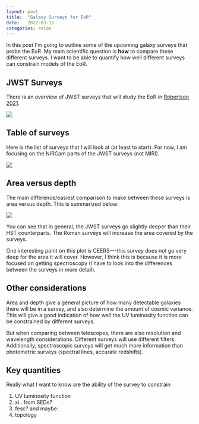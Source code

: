 ```yaml
---
layout: post
title:  "Galaxy Surveys for EoR"
date:   2022-03-15
categories: reion
---
```


In this post I'm going to outline some of the upcoming galaxy surveys that probe the EoR. My main scientific question is **how** to compare these different surveys. I want to be able to quantify how well different surveys can constrain models of the EoR.

## JWST Surveys

There is an overview of JWST surveys that will study the EoR in <a href="https://ui.adsabs.harvard.edu/abs/2021arXiv211013160R/abstract">Robertson 2021</a>.

<img src="{{ site.baseurl }}/assets/plots/20220315_JWSTprograms.png">


## Table of surveys

Here is the list of surveys that I will look at (at least to start). For now, I am focusing on the NIRCam parts of the JWST surveys (not MIRI).

<img src="{{ site.baseurl }}/assets/plots/20220315_TableSurveys.png">


## Area versus depth

The main difference/easiest comparison to make between these surveys is area versus depth. This is summarized below:

<img src="{{ site.baseurl }}/assets/plots/20220315_Surveys.png">

You can see that in general, the JWST surveys go slightly deeper than their HST counterparts. The Roman surveys will increase the area covered by the surveys.

One interesting point on this plot is CEERS---this survey does not go very deep for the area it will cover. However, I think this is because it is more focused on getting spectroscopy (I have to look into the differences between the surveys in more detail).


## Other considerations

Area and depth give a general picture of how many detectable galaxies there will be in a survey, and also determine the amount of cosmic variance. This will give a good indication of how well the UV luminosity function can be constrained by different surveys.

But when comparing between telescopes, there are also resolution and wavelength considerations. Different surveys will use different filters. Additionally, spectroscopic surveys will get much more information than photometric surveys (spectral lines, accurate redshifts).

## Key quantities

Really what I want to know are the ability of the survey to constrain
1. UV luminosity function
2.  xi.. from SEDs?
3.  fesc?
and maybe:
4. topology
